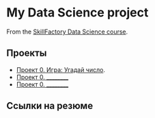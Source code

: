# My Data Science project

From the [SkillFactory Data Science course](https://skillfactory.ru/data-scientists).

## Проекты
* [Проект 0. Игра: Угадай число](https://github.com/ALTARF94/sf_data_science/tree/main/project_0).
* [Проект 0. ________](___)
* [Проект 0. ________](___)

## Ссылки на резюме
